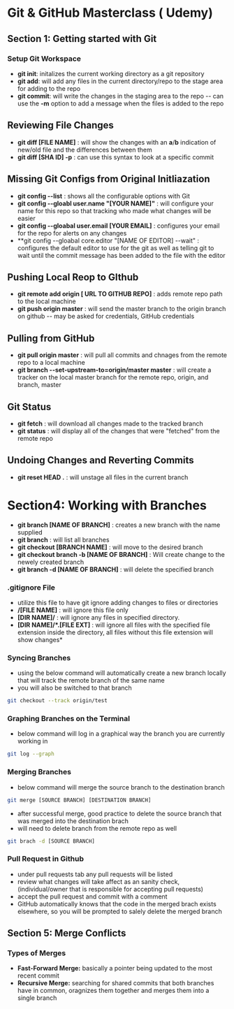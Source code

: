 # Git & GitHub Masterclass ( Udemy)

## Section 1: Getting started with Git

### Setup Git Workspace
* **git init**: initalizes the current working directory as a git repository
* **git add**: will add any files in the current directory/repo to the stage area for adding to the repo
* **git commit**: will write the changes in the staging area to the repo
	-- can use the **-m** option to add a message when the files is added to the repo

## Reviewing File Changes	
* **git diff [FILE NAME]** : will show the changes with an **a**/**b** indication of new/old file and the differences between them
* **git diff [SHA ID] -p** : can use this syntax to look at a specific commit

## Missing Git Configs from Original Initliazation
* **git config --list** : shows all the configurable options with Git
* **git config --gloabl user.name "[YOUR NAME]"** : will configure your name for this repo so that tracking who made what changes will be easier
* **git config --gloabal user.email [YOUR EMAIL]** : configures your email for the repo for alerts on any changes
* **git config --gloabal core.editor "[NAME OF EDITOR] --wait" : configures the default editor to use for the git as well as telling git to wait until the commit message has been added to the file with the editor  	

## Pushing Local Reop to GIthub
* **git remote add origin [ URL TO GITHUB REPO]** : adds remote repo path to the local machine
* **git push origin master** : will send the master branch to the origin branch on github
	-- may be asked for credentials, GitHub credentials

## Pulling from GitHub
* **git pull origin master** : will pull all commits and chnages from the remote repo to a local machine
* **git branch --set-upstream-to=origin/master master** : will create a tracker on the local master branch for the remote repo, origin, and branch, master
	
## Git Status
* **git fetch** : will download all changes made to the tracked branch
* **git status** : will display all of the changes that were "fetched" from the remote repo

## Undoing Changes and Reverting Commits
* **git reset HEAD .** : will unstage all files in the current branch
	
# Section4: Working with Branches
* **git branch [NAME OF BRANCH]** : creates a new branch with the name supplied
* **git branch** : will list all branches
* **git checkout [BRANCH NAME]** : will move to the desired branch
* **git checkout branch -b [NAME OF BRANCH]** : Will create change to the newely created branch
* **git branch -d [NAME OF BRANCH]** : will delete the specified branch

### .gitignore File
* utilize this file to have git ignore adding changes to files or directories
* **\/[FILE NAME]** : will ignore this file only
* **[DIR NAME]\/** : will ignore any files in specified directory.
* **[DIR NAME]/\*.[FILE EXT]** : will ignore all files with the specified file extension inside the directory, all files without this file extension will show changes*

### Syncing Branches
* using the below command will automatically create a new branch locally that will track the remote branch of the same name
* you will also be switched to that branch
```bash
git checkout --track origin/test
```
### Graphing Branches on the Terminal
* below command will log in a graphical way the branch you are currently working in
```bash
git log --graph
```

### Merging Branches
* below command will merge the source branch to the destination branch
```bash
git merge [SOURCE BRANCH] [DESTINATION BRANCH]
```
 * after successful merge, good practice to delete the source branch that was merged into the destination brach
 * will need to delete branch from the remote repo as well
 ```bash
 git brach -d [SOURCE BRANCH]
 ```
 
### Pull Request in Github
* under pull requests tab any pull requests will be listed
* review what changes will take affect as an sanity check, (individual/owner that is responsible for accepting pull requests)
* accept the pull request and commit with a comment
* GitHub automatically knows that the code in the merged brach exists elsewhere, so you will be prompted to salely delete the merged branch

## Section 5: Merge Conflicts
### Types of Merges
* **Fast-Forward Merge:** basically a pointer being updated to the most recent commit
* **Recursive Merge:** searching for shared commits that both branches have in common, oragnizes them together and merges them into a single branch












